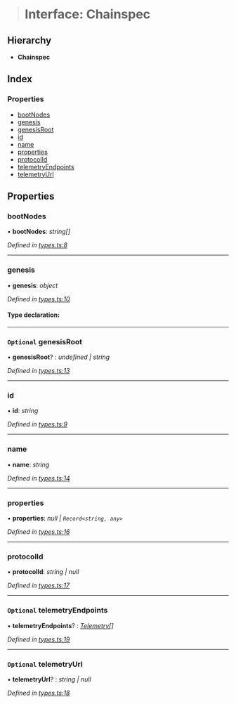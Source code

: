 > # Interface: Chainspec

## Hierarchy

* **Chainspec**

## Index

### Properties

* [bootNodes](_types_.chainspec.md#bootnodes)
* [genesis](_types_.chainspec.md#genesis)
* [genesisRoot](_types_.chainspec.md#optional-genesisroot)
* [id](_types_.chainspec.md#id)
* [name](_types_.chainspec.md#name)
* [properties](_types_.chainspec.md#properties)
* [protocolId](_types_.chainspec.md#protocolid)
* [telemetryEndpoints](_types_.chainspec.md#optional-telemetryendpoints)
* [telemetryUrl](_types_.chainspec.md#optional-telemetryurl)

## Properties

###  bootNodes

• **bootNodes**: *string[]*

*Defined in [types.ts:8](https://github.com/polkadot-js/common/blob/884c965/packages/chainspec/src/types.ts#L8)*

___

###  genesis

• **genesis**: *object*

*Defined in [types.ts:10](https://github.com/polkadot-js/common/blob/884c965/packages/chainspec/src/types.ts#L10)*

#### Type declaration:

___

### `Optional` genesisRoot

• **genesisRoot**? : *undefined | string*

*Defined in [types.ts:13](https://github.com/polkadot-js/common/blob/884c965/packages/chainspec/src/types.ts#L13)*

___

###  id

• **id**: *string*

*Defined in [types.ts:9](https://github.com/polkadot-js/common/blob/884c965/packages/chainspec/src/types.ts#L9)*

___

###  name

• **name**: *string*

*Defined in [types.ts:14](https://github.com/polkadot-js/common/blob/884c965/packages/chainspec/src/types.ts#L14)*

___

###  properties

• **properties**: *null | `Record<string, any>`*

*Defined in [types.ts:16](https://github.com/polkadot-js/common/blob/884c965/packages/chainspec/src/types.ts#L16)*

___

###  protocolId

• **protocolId**: *string | null*

*Defined in [types.ts:17](https://github.com/polkadot-js/common/blob/884c965/packages/chainspec/src/types.ts#L17)*

___

### `Optional` telemetryEndpoints

• **telemetryEndpoints**? : *[Telemetry](../modules/_types_.md#telemetry)[]*

*Defined in [types.ts:19](https://github.com/polkadot-js/common/blob/884c965/packages/chainspec/src/types.ts#L19)*

___

### `Optional` telemetryUrl

• **telemetryUrl**? : *string | null*

*Defined in [types.ts:18](https://github.com/polkadot-js/common/blob/884c965/packages/chainspec/src/types.ts#L18)*